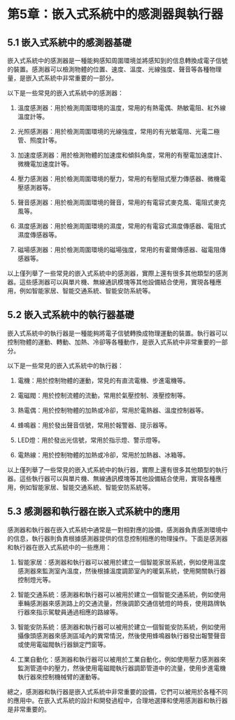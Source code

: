 # 第5章：嵌入式系統中的感測器與執行器

## 5.1 嵌入式系統中的感測器基礎

嵌入式系統中的感測器是一種能夠感知周圍環境並將感知到的信息轉換成電子信號的裝置。感測器可以檢測物體的位置、速度、溫度、光線強度、聲音等各種物理量，是嵌入式系統中非常重要的一部分。

以下是一些常見的嵌入式系統中的感測器：

1. 溫度感測器：用於檢測周圍環境的溫度，常用的有熱電偶、熱敏電阻、紅外線溫度計等。

2. 光照感測器：用於檢測周圍環境的光線強度，常用的有光敏電阻、光電二極管、照度計等。

3. 加速度感測器：用於檢測物體的加速度和傾斜角度，常用的有壓電加速度計、微機電加速度計等。

4. 壓力感測器：用於檢測周圍環境的壓力，常用的有壓阻式壓力傳感器、微機電壓感測器等。

5. 聲音感測器：用於檢測周圍環境的聲音，常用的有電容式麥克風、電阻式麥克風等。

6. 濕度感測器：用於檢測周圍環境的濕度，常用的有電容式濕度傳感器、電阻式濕度傳感器等。

7. 磁場感測器：用於檢測周圍環境的磁場強度，常用的有霍爾傳感器、磁電阻傳感器等。

以上僅列舉了一些常見的嵌入式系統中的感測器，實際上還有很多其他類型的感測器。這些感測器可以與單片機、無線通訊模塊等其他設備結合使用，實現各種應用，例如智能家居、智能交通系統、智能安防系統等。

## 5.2 嵌入式系統中的執行器基礎

嵌入式系統中的執行器是一種能夠將電子信號轉換成物理運動的裝置。執行器可以控制物體的運動、轉動、加熱、冷卻等各種動作，是嵌入式系統中非常重要的一部分。

以下是一些常見的嵌入式系統中的執行器：

1. 電機：用於控制物體的運動，常見的有直流電機、步進電機等。

2. 電磁閥：用於控制流體的流動，常用於氣壓控制、液壓控制等。

3. 熱電偶：用於控制物體的加熱或冷卻，常用於電熱器、溫度控制器等。

4. 蜂鳴器：用於發出聲音信號，常用於報警器、提示器等。

5. LED燈：用於發出光信號，常用於指示燈、警示燈等。

6. 電熱線：用於控制物體的加熱或冷卻，常用於加熱器、冰箱等。

以上僅列舉了一些常見的嵌入式系統中的執行器，實際上還有很多其他類型的執行器。這些執行器可以與單片機、無線通訊模塊等其他設備結合使用，實現各種應用，例如智能家居、智能交通系統、智能安防系統等。

## 5.3 感測器和執行器在嵌入式系統中的應用

感測器和執行器在嵌入式系統中通常是一對相對應的設備，感測器負責感測環境中的信息，執行器則負責根據感測器提供的信息控制相應的物理操作。下面是感測器和執行器在嵌入式系統中的一些應用：

1. 智能家居：感測器和執行器可以被用於建立一個智能家居系統，例如使用溫度感測器來監測室內溫度，然後根據溫度調節室內的暖氣系統，使用開關執行器控制燈光等。

2. 智能交通系統：感測器和執行器可以被用於建立一個智能交通系統，例如使用車輛感測器來感測路上的交通流量，然後調節交通信號燈的時長，使用路牌執行器來指示駕駛員通過相應的路線等。

3. 智能安防系統：感測器和執行器可以被用於建立一個智能安防系統，例如使用攝像頭感測器來感測區域內的異常情況，然後使用蜂鳴器執行器發出報警聲音或使用電磁閥執行器鎖定門窗等。

4. 工業自動化：感測器和執行器可以被用於工業自動化，例如使用壓力感測器來監測管道中的壓力，然後使用電磁閥執行器調節管道中的流量，使用步進電機執行器來控制機械臂的運動等。

總之，感測器和執行器是嵌入式系統中非常重要的設備，它們可以被用於各種不同的應用中。在嵌入式系統的設計和開發過程中，合理地選擇和使用感測器和執行器是非常重要的。
